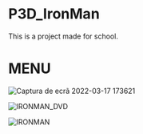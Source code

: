 # P3D_IronMan
This is a project made for school. 
# MENU

![Captura de ecrã 2022-03-17 173621](https://user-images.githubusercontent.com/13720740/158865627-6a5dd892-44ad-4d7b-869d-5022bc446981.png)

![IRONMAN_DVD](https://user-images.githubusercontent.com/13720740/158865510-24f64906-e9e8-41a6-be91-fd467589be56.gif)

![IRONMAN](https://user-images.githubusercontent.com/13720740/158865559-e804c773-4b88-4339-b943-84e9f2f39a74.gif)
